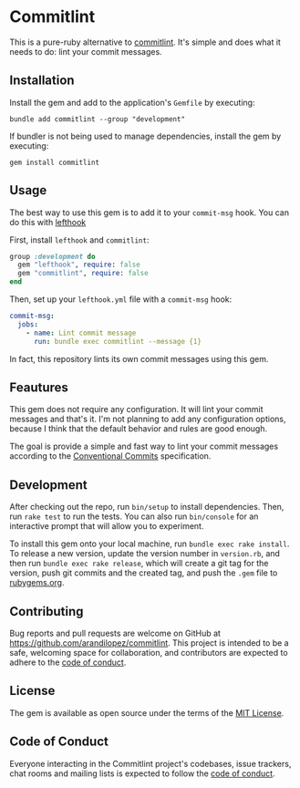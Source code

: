 # Commitlint

This is a pure-ruby alternative to [commitlint](https://commitlint.js.org/).
It's simple and does what it needs to do: lint your commit messages.

## Installation

Install the gem and add to the application's `Gemfile` by executing:

    bundle add commitlint --group "development"

If bundler is not being used to manage dependencies, install the gem by executing:

    gem install commitlint

## Usage

The best way to use this gem is to add it to your `commit-msg` hook.
You can do this with [lefthook](https://lefthook.dev/)

First, install `lefthook` and `commitlint`:

```ruby
group :development do
  gem "lefthook", require: false
  gem "commitlint", require: false
end
```

Then, set up your `lefthook.yml` file with a `commit-msg` hook:

```yaml
commit-msg:
  jobs:
    - name: Lint commit message
      run: bundle exec commitlint --message {1}
```

In fact, this repository lints its own commit messages using this gem.

## Feautures

This gem does not require any configuration. It will lint your commit messages and that's it.
I'm not planning to add any configuration options, because I think that the default behavior and rules are good enough.

The goal is provide a simple and fast way to lint your commit messages according to the [Conventional Commits](https://www.conventionalcommits.org/en/v1.0.0/) specification.

## Development

After checking out the repo, run `bin/setup` to install dependencies. Then, run `rake test` to run the tests. You can also run `bin/console` for an interactive prompt that will allow you to experiment.

To install this gem onto your local machine, run `bundle exec rake install`. To release a new version, update the version number in `version.rb`, and then run `bundle exec rake release`, which will create a git tag for the version, push git commits and the created tag, and push the `.gem` file to [rubygems.org](https://rubygems.org).

## Contributing

Bug reports and pull requests are welcome on GitHub at <https://github.com/arandilopez/commitlint>. This project is intended to be a safe, welcoming space for collaboration, and contributors are expected to adhere to the [code of conduct](https://github.com/arandilopez/commitlint/blob/main/CODE_OF_CONDUCT.md).

## License

The gem is available as open source under the terms of the [MIT License](https://opensource.org/licenses/MIT).

## Code of Conduct

Everyone interacting in the Commitlint project's codebases, issue trackers, chat rooms and mailing lists is expected to follow the [code of conduct](https://github.com/arandilopez/commitlint/blob/main/CODE_OF_CONDUCT.md).
